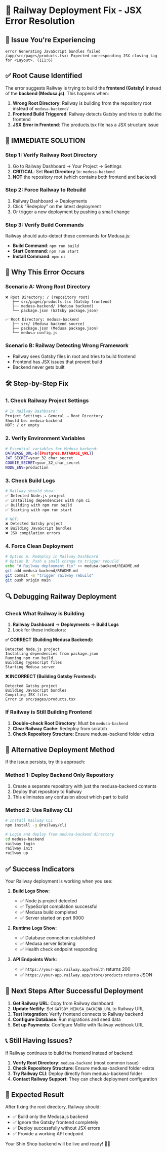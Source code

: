 # 🚂 Railway Deployment Fix - JSX Error Resolution

## 🚨 **Issue You're Experiencing**

```
error Generating JavaScript bundles failed
/app/src/pages/products.tsx: Expected corresponding JSX closing tag for <Layout>. (111:6)
```

## ✅ **Root Cause Identified**

The error suggests Railway is trying to build the **frontend (Gatsby)** instead of the **backend (Medusa.js)**. This happens when:

1. **Wrong Root Directory**: Railway is building from the repository root instead of `medusa-backend/`
2. **Frontend Build Triggered**: Railway detects Gatsby and tries to build the frontend
3. **JSX Error in Frontend**: The products.tsx file has a JSX structure issue

## 🔧 **IMMEDIATE SOLUTION**

### **Step 1: Verify Railway Root Directory**

1. Go to Railway Dashboard → Your Project → Settings
2. **CRITICAL**: Set **Root Directory** to: `medusa-backend`
3. **NOT** the repository root (which contains both frontend and backend)

### **Step 2: Force Railway to Rebuild**

1. Railway Dashboard → Deployments
2. Click "Redeploy" on the latest deployment
3. Or trigger a new deployment by pushing a small change

### **Step 3: Verify Build Commands**

Railway should auto-detect these commands for Medusa.js:
- **Build Command**: `npm run build`
- **Start Command**: `npm run start`
- **Install Command**: `npm ci`

## 🎯 **Why This Error Occurs**

### **Scenario A: Wrong Root Directory**
```
❌ Root Directory: / (repository root)
   ├── src/pages/products.tsx (Gatsby frontend)
   ├── medusa-backend/ (Medusa backend)
   └── package.json (Gatsby package.json)

✅ Root Directory: medusa-backend
   ├── src/ (Medusa backend source)
   ├── package.json (Medusa package.json)
   └── medusa-config.js
```

### **Scenario B: Railway Detecting Wrong Framework**
- Railway sees Gatsby files in root and tries to build frontend
- Frontend has JSX issues that prevent build
- Backend never gets built

## 🛠️ **Step-by-Step Fix**

### **1. Check Railway Project Settings**

```bash
# In Railway Dashboard:
Project Settings → General → Root Directory
Should be: medusa-backend
NOT: / or empty
```

### **2. Verify Environment Variables**

```bash
# Essential variables for Medusa backend:
DATABASE_URL=${{Postgres.DATABASE_URL}}
JWT_SECRET=your_32_char_secret
COOKIE_SECRET=your_32_char_secret
NODE_ENV=production
```

### **3. Check Build Logs**

```bash
# Railway should show:
✅ Detected Node.js project
✅ Installing dependencies with npm ci
✅ Building with npm run build
✅ Starting with npm run start

# NOT:
❌ Detected Gatsby project
❌ Building JavaScript bundles
❌ JSX compilation errors
```

### **4. Force Clean Deployment**

```bash
# Option A: Redeploy in Railway Dashboard
# Option B: Push a small change to trigger rebuild
echo "# Railway deployment fix" >> medusa-backend/README.md
git add medusa-backend/README.md
git commit -m "trigger railway rebuild"
git push origin main
```

## 🔍 **Debugging Railway Deployment**

### **Check What Railway is Building**

1. **Railway Dashboard** → **Deployments** → **Build Logs**
2. Look for these indicators:

**✅ CORRECT (Building Medusa Backend):**
```
Detected Node.js project
Installing dependencies from package.json
Running npm run build
Building TypeScript files
Starting Medusa server
```

**❌ INCORRECT (Building Gatsby Frontend):**
```
Detected Gatsby project
Building JavaScript bundles
Compiling JSX files
Error in src/pages/products.tsx
```

### **If Railway is Still Building Frontend**

1. **Double-check Root Directory**: Must be `medusa-backend`
2. **Clear Railway Cache**: Redeploy from scratch
3. **Check Repository Structure**: Ensure medusa-backend folder exists

## 🚀 **Alternative Deployment Method**

If the issue persists, try this approach:

### **Method 1: Deploy Backend Only Repository**

1. Create a separate repository with just the medusa-backend contents
2. Deploy that repository to Railway
3. This eliminates any confusion about which part to build

### **Method 2: Use Railway CLI**

```bash
# Install Railway CLI
npm install -g @railway/cli

# Login and deploy from medusa-backend directory
cd medusa-backend
railway login
railway init
railway up
```

## ✅ **Success Indicators**

Your Railway deployment is working when you see:

1. **Build Logs Show**:
   - ✅ Node.js project detected
   - ✅ TypeScript compilation successful
   - ✅ Medusa build completed
   - ✅ Server started on port 9000

2. **Runtime Logs Show**:
   - ✅ Database connection established
   - ✅ Medusa server listening
   - ✅ Health check endpoint responding

3. **API Endpoints Work**:
   - ✅ `https://your-app.railway.app/health` returns 200
   - ✅ `https://your-app.railway.app/store/products` returns JSON

## 🎯 **Next Steps After Successful Deployment**

1. **Get Railway URL**: Copy from Railway dashboard
2. **Update Netlify**: Set `GATSBY_MEDUSA_BACKEND_URL` to Railway URL
3. **Test Integration**: Verify frontend connects to Railway backend
4. **Configure Database**: Run migrations and seed data
5. **Set up Payments**: Configure Mollie with Railway webhook URL

## 📞 **Still Having Issues?**

If Railway continues to build the frontend instead of backend:

1. **Verify Root Directory**: `medusa-backend` (most common issue)
2. **Check Repository Structure**: Ensure medusa-backend folder exists
3. **Try Railway CLI**: Deploy directly from medusa-backend folder
4. **Contact Railway Support**: They can check deployment configuration

## 🎉 **Expected Result**

After fixing the root directory, Railway should:
- ✅ Build only the Medusa.js backend
- ✅ Ignore the Gatsby frontend completely
- ✅ Deploy successfully without JSX errors
- ✅ Provide a working API endpoint

Your Shin Shop backend will be live and ready! 🚂✨
